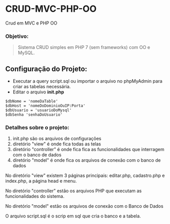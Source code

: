 # CRUD-MVC-PHP-OO
Crud em MVC e PHP OO
### Objetivo: 

>Sistema CRUD simples em PHP 7 (sem frameworks) com OO e MySQL.

## Configuração do Projeto:

- Executar a query script.sql ou importar o arquivo no phpMyAdmin para criar as tabelas necessária.
- Editar o arquivo **init.php** 

```
$dbNome = 'nomeDaTable' 
$dbHost = 'nomeDoDominioOuIP:Porta' 
$dbUsuario = 'usuarioDoMysql' 
$dbSenha 'senhaDoUsuario'

```

### Detalhes sobre o projeto:

1.  init.php são os arquivos de configurações
2.  diretório "view" é onde fica todas as telas
3.  diretório "controller" é onde fica fica as funcionalidades que interragem com o banco de dados
4.  diretório "model" é onde fica os arquivos de conexão com o banco de dados

No diretório "view" existem 3 páginas principais: editar.php, cadastro.php e index.php, a página head e menu.

No diretório "controller" estão os arquivos PHP que executam as funcionalidades do sistema.

No diretório "model" estão os arquivos de conexão com o Banco de Dados

O arquivo script.sql é o scrip em sql que cria o banco e a tabela.
